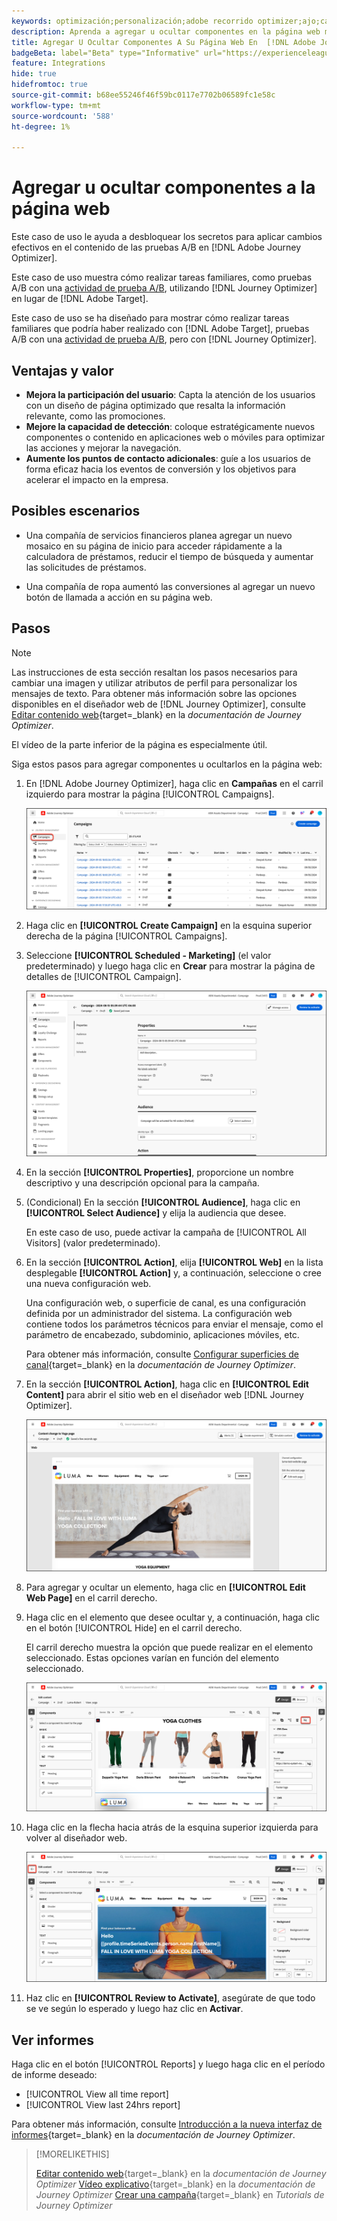 ```yaml
---
keywords: optimización;personalización;adobe recorrido optimizer;ajo;casos de uso;escenarios;añadir contenido;ocultar contenido;añadir componentes;ocultar componentes
description: Aprenda a agregar u ocultar componentes en la página web mediante  [!DNL Adobe Journey Optimizer].
title: Agregar U Ocultar Componentes A Su Página Web En  [!DNL Adobe Journey Optimizer]
badgeBeta: label="Beta" type="Informative" url="https://experienceleague.adobe.com/docs/target/using/introduction/intro.html?lang=es#beta newtab=true" tooltip="¿Qué son las funciones beta en  [!DNL Adobe Target]?"
feature: Integrations
hide: true
hidefromtoc: true
source-git-commit: b68ee55246f46f59bc0117e7702b06589fc1e58c
workflow-type: tm+mt
source-wordcount: '588'
ht-degree: 1%

---
```


# Agregar u ocultar componentes a la página web

Este caso de uso le ayuda a desbloquear los secretos para aplicar cambios efectivos en el contenido de las pruebas A/B en [!DNL Adobe Journey Optimizer].

Este caso de uso muestra cómo realizar tareas familiares, como pruebas A/B con una [actividad de prueba A/B](/help/main/c-activities/t-test-ab/test-ab.md), utilizando [!DNL Journey Optimizer] en lugar de [!DNL Adobe Target].

Este caso de uso se ha diseñado para mostrar cómo realizar tareas familiares que podría haber realizado con [!DNL Adobe Target], pruebas A/B con una [actividad de prueba A/B](/help/main/c-activities/t-test-ab/test-ab.md), pero con [!DNL Journey Optimizer].

## Ventajas y valor

* **Mejora la participación del usuario**: Capta la atención de los usuarios con un diseño de página optimizado que resalta la información relevante, como las promociones.
* **Mejore la capacidad de detección**: coloque estratégicamente nuevos componentes o contenido en aplicaciones web o móviles para optimizar las acciones y mejorar la navegación.
* **Aumente los puntos de contacto adicionales**: guíe a los usuarios de forma eficaz hacia los eventos de conversión y los objetivos para acelerar el impacto en la empresa.

## Posibles escenarios

* Una compañía de servicios financieros planea agregar un nuevo mosaico en su página de inicio para acceder rápidamente a la calculadora de préstamos, reducir el tiempo de búsqueda y aumentar las solicitudes de préstamos.

* Una compañía de ropa aumentó las conversiones al agregar un nuevo botón de llamada a acción en su página web.

## Pasos

>[!NOTE]
>
>Las instrucciones de esta sección resaltan los pasos necesarios para cambiar una imagen y utilizar atributos de perfil para personalizar los mensajes de texto. Para obtener más información sobre las opciones disponibles en el diseñador web de [!DNL Journey Optimizer], consulte [Editar contenido web](https://experienceleague.adobe.com/en/docs/journey-optimizer/using/web/author-web-pages/edit-web-content){target=_blank} en la *documentación de Journey Optimizer*.
>
>El vídeo de la parte inferior de la página es especialmente útil.

Siga estos pasos para agregar componentes u ocultarlos en la página web:

1. En [!DNL Adobe Journey Optimizer], haga clic en **Campañas** en el carril izquierdo para mostrar la página [!UICONTROL Campaigns].

   ![Página de aterrizaje de Adobe Journey Optimizer con la pestaña Campañas resaltada.](/help/main/c-integrating-target-with-mac/ajo/assets/ajo-landing-page.png)

1. Haga clic en **[!UICONTROL Create Campaign]** en la esquina superior derecha de la página [!UICONTROL Campaigns].

1. Seleccione **[!UICONTROL Scheduled - Marketing]** (el valor predeterminado) y luego haga clic en **Crear** para mostrar la página de detalles de [!UICONTROL Campaign].

   ![Página de detalles de la campaña en Adobe Journey Optimizer](/help/main/c-integrating-target-with-mac/ajo/assets/campaign-details.png)

1. En la sección **[!UICONTROL Properties]**, proporcione un nombre descriptivo y una descripción opcional para la campaña.

1. (Condicional) En la sección **[!UICONTROL Audience]**, haga clic en **[!UICONTROL Select Audience]** y elija la audiencia que desee.

   En este caso de uso, puede activar la campaña de [!UICONTROL All Visitors] (valor predeterminado).

1. En la sección **[!UICONTROL Action]**, elija **[!UICONTROL Web]** en la lista desplegable **[!UICONTROL Action]** y, a continuación, seleccione o cree una nueva configuración web.

   Una configuración web, o superficie de canal, es una configuración definida por un administrador del sistema. La configuración web contiene todos los parámetros técnicos para enviar el mensaje, como el parámetro de encabezado, subdominio, aplicaciones móviles, etc.

   Para obtener más información, consulte [Configurar superficies de canal](https://experienceleague.adobe.com/en/docs/journey-optimizer/using/configuration/channel-surfaces#set-up-channel-surfaces){target=_blank} en la *documentación de Journey Optimizer*.

1. En la sección **[!UICONTROL Action]**, haga clic en **[!UICONTROL Edit Content]** para abrir el sitio web en el diseñador web [!DNL Journey Optimizer].

   ![Página de aterrizaje de yoga en el sitio web de LUMA](/help/main/c-integrating-target-with-mac/ajo/assets/luma-yoga-landing.png)

1. Para agregar y ocultar un elemento, haga clic en **[!UICONTROL Edit Web Page]** en el carril derecho.

1. Haga clic en el elemento que desee ocultar y, a continuación, haga clic en el botón [!UICONTROL Hide] en el carril derecho.

   El carril derecho muestra la opción que puede realizar en el elemento seleccionado. Estas opciones varían en función del elemento seleccionado.

   ![Botón Ocultar elemento](/help/main/c-integrating-target-with-mac/ajo/assets/hide-element.png)

1. Haga clic en la flecha hacia atrás de la esquina superior izquierda para volver al diseñador web.

   ![Flecha atrás](/help/main/c-integrating-target-with-mac/ajo/assets/back-arrow.png)

1. Haz clic en **[!UICONTROL Review to Activate]**, asegúrate de que todo se ve según lo esperado y luego haz clic en **Activar**.

## Ver informes

Haga clic en el botón [!UICONTROL Reports] y luego haga clic en el período de informe deseado:

* [!UICONTROL View all time report]
* [!UICONTROL View last 24hrs report]

Para obtener más información, consulte [Introducción a la nueva interfaz de informes](https://experienceleague.adobe.com/en/docs/journey-optimizer/using/channel-report/report-gs-cja){target=_blank} en la *documentación de Journey Optimizer*.

>[!MORELIKETHIS]
>
>[Editar contenido web](https://experienceleague.adobe.com/en/docs/journey-optimizer/using/web/author-web-pages/edit-web-content){target=_blank} en la *documentación de Journey Optimizer*
>[Vídeo explicativo](https://experienceleague.adobe.com/en/docs/journey-optimizer/using/web/author-web-pages/edit-web-content#video){target=_blank} en la *documentación de Journey Optimizer*
>[Crear una campaña](https://experienceleague.adobe.com/en/docs/journey-optimizer-learn/tutorials/create-campaigns/create-a-campaign){target=_blank} en *Tutorials de Journey Optimizer*